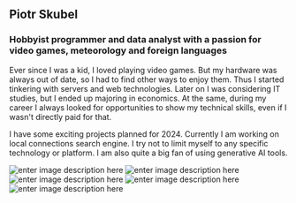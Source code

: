 ## Piotr Skubel

### Hobbyist programmer and data analyst with a passion for video games, meteorology and foreign languages

Ever since I was a kid, I loved playing video games. But my hardware was always out of date, so I had to find other ways to enjoy them. Thus I started tinkering with servers and web technologies. Later on I was considering IT studies, but I ended up majoring in economics. At the same, during my career I always looked for opportunities to show my technical skills, even if I wasn't directly paid for that.

I have some exciting projects planned for 2024. Currently I am working on local connections search engine. I try not to limit myself to any specific technology or platform.
I am also quite a big fan of using generative AI tools.

![enter image description here](https://img.shields.io/badge/Python-3776AB.svg?style=for-the-badge&logo=Python&logoColor=white) ![enter image description here](https://img.shields.io/badge/Django-092E20.svg?style=for-the-badge&logo=Django&logoColor=white) ![enter image description here](https://img.shields.io/badge/React-20232A?style=for-the-badge&logo=react&logoColor=61DAFB) ![enter image description here](https://img.shields.io/badge/Java-ED8B00?style=for-the-badge&logo=openjdk&logoColor=white) ![enter image description here](https://img.shields.io/badge/Lua-2C2D72?style=for-the-badge&logo=lua&logoColor=white)
